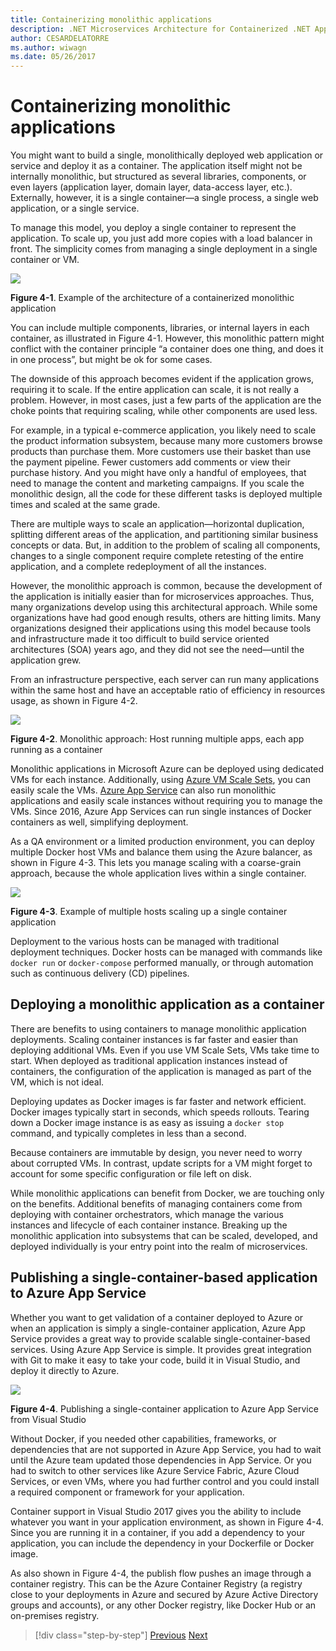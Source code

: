 ```yaml
---
title: Containerizing monolithic applications
description: .NET Microservices Architecture for Containerized .NET Applications | Containerizing monolithic applications
author: CESARDELATORRE
ms.author: wiwagn
ms.date: 05/26/2017
---
```

# Containerizing monolithic applications

You might want to build a single, monolithically deployed web application or service and deploy it as a container. The application itself might not be internally monolithic, but structured as several libraries, components, or even layers (application layer, domain layer, data-access layer, etc.). Externally, however, it is a single container—a single process, a single web application, or a single service.

To manage this model, you deploy a single container to represent the application. To scale up, you just add more copies with a load balancer in front. The simplicity comes from managing a single deployment in a single container or VM.

![](./media/image1.png)

**Figure 4-1**. Example of the architecture of a containerized monolithic application

You can include multiple components, libraries, or internal layers in each container, as illustrated in Figure 4-1. However, this monolithic pattern might conflict with the container principle “a container does one thing, and does it in one process”, but might be ok for some cases.

The downside of this approach becomes evident if the application grows, requiring it to scale. If the entire application can scale, it is not really a problem. However, in most cases, just a few parts of the application are the choke points that requiring scaling, while other components are used less.

For example, in a typical e-commerce application, you likely need to scale the product information subsystem, because many more customers browse products than purchase them. More customers use their basket than use the payment pipeline. Fewer customers add comments or view their purchase history. And you might have only a handful of employees, that need to manage the content and marketing campaigns. If you scale the monolithic design, all the code for these different tasks is deployed multiple times and scaled at the same grade.

There are multiple ways to scale an application—horizontal duplication, splitting different areas of the application, and partitioning similar business concepts or data. But, in addition to the problem of scaling all components, changes to a single component require complete retesting of the entire application, and a complete redeployment of all the instances.

However, the monolithic approach is common, because the development of the application is initially easier than for microservices approaches. Thus, many organizations develop using this architectural approach. While some organizations have had good enough results, others are hitting limits. Many organizations designed their applications using this model because tools and infrastructure made it too difficult to build service oriented architectures (SOA) years ago, and they did not see the need—until the application grew.

From an infrastructure perspective, each server can run many applications within the same host and have an acceptable ratio of efficiency in resources usage, as shown in Figure 4-2.

![](./media/image2.png)

**Figure 4-2**. Monolithic approach: Host running multiple apps, each app running as a container

Monolithic applications in Microsoft Azure can be deployed using dedicated VMs for each instance. Additionally, using [Azure VM Scale Sets](https://docs.microsoft.com/azure/virtual-machine-scale-sets/), you can easily scale the VMs. [Azure App Service](https://azure.microsoft.com/services/app-service/) can also run monolithic applications and easily scale instances without requiring you to manage the VMs. Since 2016, Azure App Services can run single instances of Docker containers as well, simplifying deployment.

As a QA environment or a limited production environment, you can deploy multiple Docker host VMs and balance them using the Azure balancer, as shown in Figure 4-3. This lets you manage scaling with a coarse-grain approach, because the whole application lives within a single container.

![](./media/image3.png)

**Figure 4-3**. Example of multiple hosts scaling up a single container application

Deployment to the various hosts can be managed with traditional deployment techniques. Docker hosts can be managed with commands like `docker run` or `docker-compose` performed manually, or through automation such as continuous delivery (CD) pipelines.

## Deploying a monolithic application as a container

There are benefits to using containers to manage monolithic application deployments. Scaling container instances is far faster and easier than deploying additional VMs. Even if you use VM Scale Sets, VMs take time to start. When deployed as traditional application instances instead of containers, the configuration of the application is managed as part of the VM, which is not ideal.

Deploying updates as Docker images is far faster and network efficient. Docker images typically start in seconds, which speeds rollouts. Tearing down a Docker image instance is as easy as issuing a `docker stop` command, and typically completes in less than a second.

Because containers are immutable by design, you never need to worry about corrupted VMs. In contrast, update scripts for a VM might forget to account for some specific configuration or file left on disk.

While monolithic applications can benefit from Docker, we are touching only on the benefits. Additional benefits of managing containers come from deploying with container orchestrators, which manage the various instances and lifecycle of each container instance. Breaking up the monolithic application into subsystems that can be scaled, developed, and deployed individually is your entry point into the realm of microservices.

## Publishing a single-container-based application to Azure App Service

Whether you want to get validation of a container deployed to Azure or when an application is simply a single-container application, Azure App Service provides a great way to provide scalable single-container-based services. Using Azure App Service is simple. It provides great integration with Git to make it easy to take your code, build it in Visual Studio, and deploy it directly to Azure.

![](./media/image4.png)

**Figure 4-4**. Publishing a single-container application to Azure App Service from Visual Studio

Without Docker, if you needed other capabilities, frameworks, or dependencies that are not supported in Azure App Service, you had to wait until the Azure team updated those dependencies in App Service. Or you had to switch to other services like Azure Service Fabric, Azure Cloud Services, or even VMs, where you had further control and you could install a required component or framework for your application.

Container support in Visual Studio 2017 gives you the ability to include whatever you want in your application environment, as shown in Figure 4-4. Since you are running it in a container, if you add a dependency to your application, you can include the dependency in your Dockerfile or Docker image.

As also shown in Figure 4-4, the publish flow pushes an image through a container registry. This can be the Azure Container Registry (a registry close to your deployments in Azure and secured by Azure Active Directory groups and accounts), or any other Docker registry, like Docker Hub or an on-premises registry.


> [!div  class="step-by-step"]
> [Previous](index.md)
> [Next](docker-application-state-data.md)

